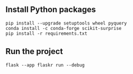 ## Install Python packages 

```
pip install --upgrade setuptools wheel pyquery
conda install -c conda-forge scikit-surprise
pip install -r requirements.txt

```

## Run the project
```
flask --app flaskr run --debug
```

